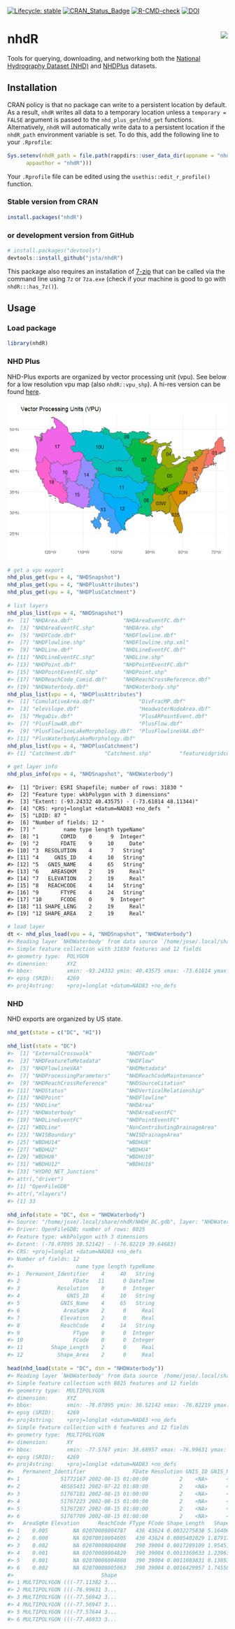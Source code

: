 
<!-- README.md is generated from README.Rmd. Please edit that file -->

[![Lifecycle:
stable](https://img.shields.io/badge/lifecycle-stable-brightgreen.svg)](https://lifecycle.r-lib.org/articles/stages.html#stable)
[![CRAN\_Status\_Badge](http://www.r-pkg.org/badges/version/nhdR)](https://cran.r-project.org/package=nhdR)
[![R-CMD-check](https://github.com/jsta/nhdR/actions/workflows/R-CMD-check.yml/badge.svg)](https://github.com/jsta/nhdR/actions/workflows/R-CMD-check.yml)
[![DOI](https://zenodo.org/badge/75339263.svg)](https://zenodo.org/badge/latestdoi/75339263)

# nhdR <a href='https://jsta.github.io/nhdR/'><img src="man/figures/logo.png" align="right" height=140/></a>

Tools for querying, downloading, and networking both the [National
Hydrography Dataset (NHD)](https://www.usgs.gov/national-hydrography)
and
[NHDPlus](https://www.epa.gov/waterdata/nhdplus-national-hydrography-dataset-plus)
datasets.

## Installation

CRAN policy is that no package can write to a persistent location by
default. As a result, `nhdR` writes all data to a temporary location
unless a `temporary = FALSE` argument is passed to the
`nhd_plus_get`/`nhd_get` functions. Alternatively, `nhdR` will
automatically write data to a persistent location if the `nhdR_path`
environment variable is set. To do this, add the following line to your
`.Rprofile`:

``` r
Sys.setenv(nhdR_path = file.path(rappdirs::user_data_dir(appname = "nhdR",
      appauthor = "nhdR")))
```

Your `.Rprofile` file can be edited using the
`usethis::edit_r_profile()` function.

### Stable version from CRAN

``` r
install.packages("nhdR")
```

### or development version from GitHub

``` r
# install.packages("devtools")
devtools::install_github("jsta/nhdR")
```

This package also requires an installation of
[7-zip](https://www.7-zip.org/) that can be called via the command line
using `7z` or `7za.exe` (check if your machine is good to go with
`nhdR:::has_7z()`).

## Usage

### Load package

``` r
library(nhdR)
```

### NHD Plus

NHD-Plus exports are organized by vector processing unit (vpu). See
below for a low resolution vpu map (also `nhdR::vpu_shp`). A hi-res
version can be found
[here](https://www.epa.gov/waterdata/nhdplus-global-data).

![](man/figures/README-unnamed-chunk-4-1.png)<!-- -->

``` r
# get a vpu export
nhd_plus_get(vpu = 4, "NHDSnapshot")
nhd_plus_get(vpu = 4, "NHDPlusAttributes")
nhd_plus_get(vpu = 4, "NHDPlusCatchment")
```

``` r
# list layers
nhd_plus_list(vpu = 4, "NHDSnapshot")
#>  [1] "NHDArea.dbf"                "NHDAreaEventFC.dbf"        
#>  [3] "NHDAreaEventFC.shp"         "NHDArea.shp"               
#>  [5] "NHDFCode.dbf"               "NHDFlowline.dbf"           
#>  [7] "NHDFlowline.shp"            "NHDFlowline.shp.xml"       
#>  [9] "NHDLine.dbf"                "NHDLineEventFC.dbf"        
#> [11] "NHDLineEventFC.shp"         "NHDLine.shp"               
#> [13] "NHDPoint.dbf"               "NHDPointEventFC.dbf"       
#> [15] "NHDPointEventFC.shp"        "NHDPoint.shp"              
#> [17] "NHDReachCode_Comid.dbf"     "NHDReachCrossReference.dbf"
#> [19] "NHDWaterbody.dbf"           "NHDWaterbody.shp"
nhd_plus_list(vpu = 4, "NHDPlusAttributes")
#>  [1] "CumulativeArea.dbf"              "DivFracMP.dbf"                  
#>  [3] "elevslope.dbf"                   "HeadwaterNodeArea.dbf"          
#>  [5] "MegaDiv.dbf"                     "PlusARPointEvent.dbf"           
#>  [7] "PlusFlowAR.dbf"                  "PlusFlow.dbf"                   
#>  [9] "PlusFlowlineLakeMorphology.dbf"  "PlusFlowlineVAA.dbf"            
#> [11] "PlusWaterbodyLakeMorphology.dbf"
nhd_plus_list(vpu = 4, "NHDPlusCatchment")
#> [1] "Catchment.dbf"         "Catchment.shp"         "featureidgridcode.dbf"
```

``` r
# get layer info
nhd_plus_info(vpu = 4, "NHDSnapshot", "NHDWaterbody")
```

    #>  [1] "Driver: ESRI Shapefile; number of rows: 31830 "     
    #>  [2] "Feature type: wkbPolygon with 3 dimensions"         
    #>  [3] "Extent: (-93.24332 40.43575) - (-73.61814 48.11344)"
    #>  [4] "CRS: +proj=longlat +datum=NAD83 +no_defs  "         
    #>  [5] "LDID: 87 "                                          
    #>  [6] "Number of fields: 12 "                              
    #>  [7] "         name type length typeName"                 
    #>  [8] "1       COMID    0      9  Integer"                 
    #>  [9] "2       FDATE    9     10     Date"                 
    #> [10] "3  RESOLUTION    4      7   String"                 
    #> [11] "4     GNIS_ID    4     10   String"                 
    #> [12] "5   GNIS_NAME    4     65   String"                 
    #> [13] "6    AREASQKM    2     19     Real"                 
    #> [14] "7   ELEVATION    2     19     Real"                 
    #> [15] "8   REACHCODE    4     14   String"                 
    #> [16] "9       FTYPE    4     24   String"                 
    #> [17] "10      FCODE    0      9  Integer"                 
    #> [18] "11 SHAPE_LENG    2     19     Real"                 
    #> [19] "12 SHAPE_AREA    2     19     Real"

``` r
# load layer
dt <- nhd_plus_load(vpu = 4, "NHDSnapshot", "NHDWaterbody")
#> Reading layer `NHDWaterbody' from data source `/home/jose/.local/share/nhdR/NHDPlus/GL_04_NHDSnapshot/NHDWaterbody.shp' using driver `ESRI Shapefile'
#> Simple feature collection with 31830 features and 12 fields
#> geometry type:  POLYGON
#> dimension:      XYZ
#> bbox:           xmin: -93.24332 ymin: 40.43575 xmax: -73.61814 ymax: 48.11344
#> epsg (SRID):    4269
#> proj4string:    +proj=longlat +datum=NAD83 +no_defs
```

### NHD

NHD exports are organized by US state.

``` r
nhd_get(state = c("DC", "HI"))
```

``` r
nhd_list(state = "DC")
#>  [1] "ExternalCrosswalk"           "NHDFCode"                   
#>  [3] "NHDFeatureToMetadata"        "NHDFlow"                    
#>  [5] "NHDFlowlineVAA"              "NHDMetadata"                
#>  [7] "NHDProcessingParameters"     "NHDReachCodeMaintenance"    
#>  [9] "NHDReachCrossReference"      "NHDSourceCitation"          
#> [11] "NHDStatus"                   "NHDVerticalRelationship"    
#> [13] "NHDPoint"                    "NHDFlowline"                
#> [15] "NHDLine"                     "NHDArea"                    
#> [17] "NHDWaterbody"                "NHDAreaEventFC"             
#> [19] "NHDLineEventFC"              "NHDPointEventFC"            
#> [21] "WBDLine"                     "NonContributingDrainageArea"
#> [23] "NWISBoundary"                "NWISDrainageArea"           
#> [25] "WBDHU14"                     "WBDHU8"                     
#> [27] "WBDHU2"                      "WBDHU4"                     
#> [29] "WBDHU6"                      "WBDHU10"                    
#> [31] "WBDHU12"                     "WBDHU16"                    
#> [33] "HYDRO_NET_Junctions"        
#> attr(,"driver")
#> [1] "OpenFileGDB"
#> attr(,"nlayers")
#> [1] 33
```

``` r
nhd_info(state = "DC", dsn = "NHDWaterbody")
#> Source: "/home/jose/.local/share/nhdR/NHDH_DC.gdb", layer: "NHDWaterbody"
#> Driver: OpenFileGDB; number of rows: 8025 
#> Feature type: wkbPolygon with 3 dimensions
#> Extent: (-78.07095 38.52142) - (-76.82219 39.64683)
#> CRS: +proj=longlat +datum=NAD83 +no_defs  
#> Number of fields: 12 
#>                    name type length typeName
#> 1  Permanent_Identifier    4     40   String
#> 2                 FDate   11      0 DateTime
#> 3            Resolution    0      0  Integer
#> 4               GNIS_ID    4     10   String
#> 5             GNIS_Name    4     65   String
#> 6              AreaSqKm    2      0     Real
#> 7             Elevation    2      0     Real
#> 8             ReachCode    4     14   String
#> 9                 FType    0      0  Integer
#> 10                FCode    0      0  Integer
#> 11         Shape_Length    2      0     Real
#> 12           Shape_Area    2      0     Real
```

``` r
head(nhd_load(state = "DC", dsn = "NHDWaterbody"))
#> Reading layer `NHDWaterbody' from data source `/home/jose/.local/share/nhdR/NHDH_DC.gdb' using driver `OpenFileGDB'
#> Simple feature collection with 8025 features and 12 fields
#> geometry type:  MULTIPOLYGON
#> dimension:      XYZ
#> bbox:           xmin: -78.07095 ymin: 38.52142 xmax: -76.82219 ymax: 39.64683
#> epsg (SRID):    4269
#> proj4string:    +proj=longlat +datum=NAD83 +no_defs
#> Simple feature collection with 6 features and 12 fields
#> geometry type:  MULTIPOLYGON
#> dimension:      XY
#> bbox:           xmin: -77.5767 ymin: 38.68957 xmax: -76.99631 ymax: 39.5882
#> epsg (SRID):    4269
#> proj4string:    +proj=longlat +datum=NAD83 +no_defs
#>   Permanent_Identifier               FDate Resolution GNIS_ID GNIS_Name
#> 1             51772167 2002-08-15 01:00:00          2    <NA>      <NA>
#> 2             46565431 2002-07-22 01:00:00          2    <NA>      <NA>
#> 3             51767181 2002-08-15 01:00:00          2    <NA>      <NA>
#> 4             51767223 2002-08-15 01:00:00          2    <NA>      <NA>
#> 5             51767287 2002-08-15 01:00:00          2    <NA>      <NA>
#> 6             51767709 2002-08-15 01:00:00          2    <NA>      <NA>
#>   AreaSqKm Elevation      ReachCode FType FCode Shape_Length   Shape_Area
#> 1    0.005        NA 02070008004787   436 43624 0.0032275838 5.164066e-07
#> 2    0.000        NA 02070010004605   436 43624 0.0005402029 1.879174e-08
#> 3    0.002        NA 02070008004808   390 39004 0.0017289109 1.954519e-07
#> 4    0.001        NA 02070008004829   390 39004 0.0013369633 1.239613e-07
#> 5    0.001        NA 02070008004860   390 39004 0.0011083831 8.130533e-08
#> 6    0.002        NA 02070008005063   390 39004 0.0016429957 1.745505e-07
#>                            Shape
#> 1 MULTIPOLYGON (((-77.11382 3...
#> 2 MULTIPOLYGON (((-76.99631 3...
#> 3 MULTIPOLYGON (((-77.56942 3...
#> 4 MULTIPOLYGON (((-77.56947 3...
#> 5 MULTIPOLYGON (((-77.57644 3...
#> 6 MULTIPOLYGON (((-77.46933 3...
```
